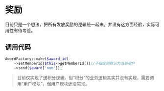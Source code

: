 # 奖励

目前只是一个想法，把所有发放奖励的逻辑统一起来。并没有这方面经验，实际可用性有待考验。

## 调用代码
```php
AwardFactory::make($award_id)
    ->setMemberId($this->getMemberId())//不指定则默认为当前用户
    ->send($award['num']);
```

> 目前仅实现了送积分逻辑。但“积分”的业务逻辑其实并没有实现，需要调用“用户模块”，但用户模块还没实现。